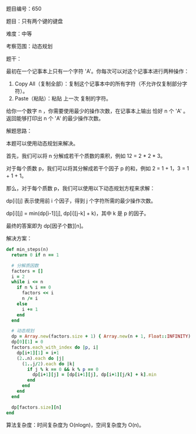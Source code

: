 题目编号：650

题目：只有两个键的键盘

难度：中等

考察范围：动态规划

题干：

最初在一个记事本上只有一个字符 'A'。你每次可以对这个记事本进行两种操作：

1. Copy All（复制全部）：复制这个记事本中的所有字符（不允许仅复制部分字符）。
2. Paste（粘贴）：粘贴 上一次 复制的字符。

给你一个数字 n ，你需要使用最少的操作次数，在记事本上输出 恰好 n 个 'A' 。返回能够打印出 n 个 'A' 的最少操作次数。

解题思路：

本题可以使用动态规划来解决。

首先，我们可以将 n 分解成若干个质数的乘积，例如 12 = 2 * 2 * 3。

对于每个质数 p，我们可以将其分解成若干个因子 p 的和，例如 2 = 1 + 1，3 = 1 + 1 + 1。

那么，对于每个质数 p，我们可以使用以下动态规划方程来求解：

dp[i][j] 表示使用前 i 个因子，得到 j 个字符所需的最少操作次数。

dp[i][j] = min(dp[i-1][j], dp[i][j-k] + k)，其中 k 是 p 的因子。

最终的答案即为 dp[因子个数][n]。

解决方案：

```ruby
def min_steps(n)
  return 0 if n == 1

  # 分解质因数
  factors = []
  i = 2
  while i <= n
    if n % i == 0
      factors << i
      n /= i
    else
      i += 1
    end
  end

  # 动态规划
  dp = Array.new(factors.size + 1) { Array.new(n + 1, Float::INFINITY) }
  dp[0][1] = 0
  factors.each_with_index do |p, i|
    dp[i+1][1] = i+1
    (2..n).each do |j|
      (1..j/2).each do |k|
        if j % k == 0 && k % p == 0
          dp[i+1][j] = [dp[i+1][j], dp[i+1][j/k] + k].min
        end
      end
    end
  end

  dp[factors.size][n]
end
```

算法复杂度：时间复杂度为 O(nlogn)，空间复杂度为 O(n)。
